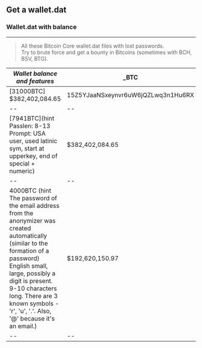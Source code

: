 ## Get a wallet.dat
### Wallet.dat with balance
---

> All these Bitcoin Core wallet.dat files with lost passwords.  
Try to brute force and get a bounty in Bitcoins (sometimes with BCH, BSV, BTG).


|  _Wallet balance and features_| _BTC  | _Main address(es)_ | _Price of file_
|--|--|--|--|
| [31000BTC] $382,402,084.65|15Z5YJaaNSxeynvr6uW6jQZLwq3n1Hu6RX|0.84 BTC[Buy it now](https://satoshidisk.com/pay/CKddcB)|
|--|--|--|--|
| [7941BTC](hint Passlen: 8-13 Prompt: USA user, used latinic sym, start at upperkey, end of special + numeric)|$382,402,084.65|15Z5YJaaNSxeynvr6uW6jQZLwq3n1Hu6RX|0.84 BTC[Buy it now](https://satoshidisk.com/pay/CKdcsk)|
|--|--|--|--|
|4000BTC (hint The password of the email address from the anonymizer was created automatically (similar to the formation of a password) English small, large, possibly a digit is present. 9-10 characters long. There are 3 known symbols - 'r', 'u', '.'. Also, '@' because it's an email.)|$192,620,150.97 |18eY9oWL2mkXCL1VVwPme2NMmAVhX6EfyM|0.42 BTC [Buy it now](https://satoshidisk.com/pay/CKdd1E)|
|--|--|--|--|
